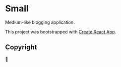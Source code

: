 # Small

Medium-like blogging application.

This project was bootstrapped with [Create React App](https://github.com/facebookincubator/create-react-app).

## Copyright

:penguin:
